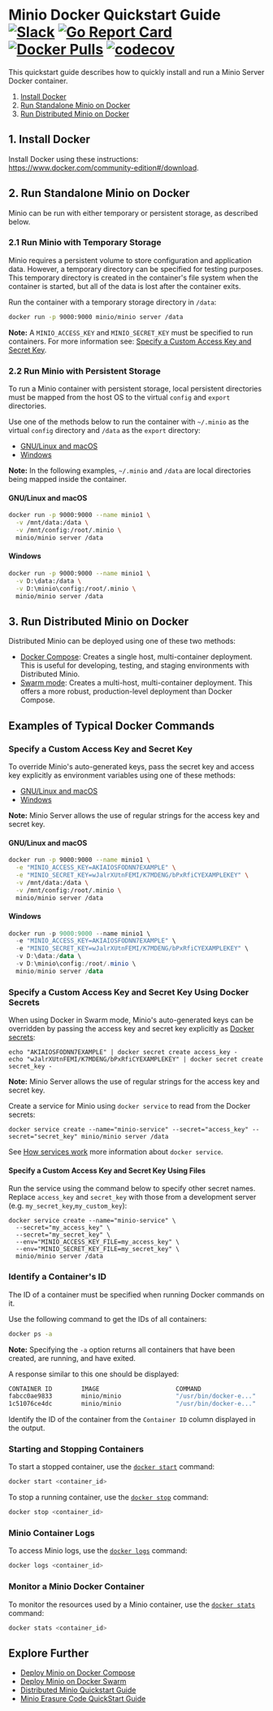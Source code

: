# Minio Docker Quickstart Guide [![Slack](https://slack.minio.io/slack?type=svg)](https://slack.minio.io) [![Go Report Card](https://goreportcard.com/badge/minio/minio)](https://goreportcard.com/report/minio/minio) [![Docker Pulls](https://img.shields.io/docker/pulls/minio/minio.svg?maxAge=604800)](https://hub.docker.com/r/minio/minio/) [![codecov](https://codecov.io/gh/minio/minio/branch/master/graph/badge.svg)](https://codecov.io/gh/minio/minio)

This quickstart guide describes how to quickly install and run a Minio Server Docker container.

1. [Install Docker](#installdocker) 
2. [Run Standalone Minio on Docker](#runstandalong) 
3. [Run Distributed Minio on Docker](#rundistributed) 

## <a name="installdocker"></a>1. Install Docker
Install Docker using these instructions: <https://www.docker.com/community-edition#/download>.

## <a name="runstandalong"></a>2. Run Standalone Minio on Docker

Minio can be run with either temporary or persistent storage, as described below.

### 2.1 Run Minio with Temporary Storage
Minio requires a persistent volume to store configuration and application data. However, a temporary directory can be specified for testing purposes. This temporary directory is created in the container's file system when the container is started, but all of the data is lost after the container exits.

Run the container with a temporary storage directory in `/data`:

```sh
docker run -p 9000:9000 minio/minio server /data
```

**Note:** A `MINIO_ACCESS_KEY` and `MINIO_SECRET_KEY` must be specified to run containers. For more information see: [Specify a Custom Access Key and Secret Key](#specifycustomkeys).

### 2.2 Run Minio with Persistent Storage
To run a Minio container with persistent storage, local persistent directories must be mapped from the host OS to the virtual `config` and `export` directories. 

Use one of the methods below to run the container with  `~/.minio` as the virtual `config` directory and `/data` as the `export` directory:
* [GNU/Linux and macOS](#persistent_linuxmac)
* [Windows](#persistent_windows)

**Note:** In the following examples, `~/.minio` and `/data` are local directories being mapped inside the container.

#### <a name="persistent_linuxmac"></a>GNU/Linux and macOS
```sh
docker run -p 9000:9000 --name minio1 \
  -v /mnt/data:/data \
  -v /mnt/config:/root/.minio \
  minio/minio server /data
```

#### <a name="persistent_windows"></a>Windows
```sh
docker run -p 9000:9000 --name minio1 \
  -v D:\data:/data \
  -v D:\minio\config:/root/.minio \
  minio/minio server /data
```

## <a name="rundistributed"></a>3. Run Distributed Minio on Docker
Distributed Minio can be deployed using one of these two methods:
* [Docker Compose](https://docs.minio.io/docs/deploy-minio-on-docker-compose): Creates a single host, multi-container deployment. This is useful for developing, testing, and staging environments with Distributed Minio.
* [Swarm mode](https://docs.minio.io/docs/deploy-minio-on-docker-swarm): Creates a multi-host, multi-container deployment. This offers a more robust, production-level deployment than Docker Compose.

## <a name="runcommands"></a>Examples of Typical Docker Commands

### <a name="specifycustomkeys"></a>Specify a Custom Access Key and Secret Key
To override Minio's auto-generated keys, pass the secret key and access key explicitly as environment variables using one of these methods:
* [GNU/Linux and macOS](#linuxmac_secret)
* [Windows](#windows_secret)

**Note:** Minio Server allows the use of regular strings for the access key and secret key.

#### <a name="linuxmac_secret"></a>GNU/Linux and macOS
```sh
docker run -p 9000:9000 --name minio1 \
  -e "MINIO_ACCESS_KEY=AKIAIOSFODNN7EXAMPLE" \
  -e "MINIO_SECRET_KEY=wJalrXUtnFEMI/K7MDENG/bPxRfiCYEXAMPLEKEY" \
  -v /mnt/data:/data \
  -v /mnt/config:/root/.minio \
  minio/minio server /data
```

#### <a name="windows_secret"></a>Windows
```powershell
docker run -p 9000:9000 --name minio1 \
  -e "MINIO_ACCESS_KEY=AKIAIOSFODNN7EXAMPLE" \
  -e "MINIO_SECRET_KEY=wJalrXUtnFEMI/K7MDENG/bPxRfiCYEXAMPLEKEY" \
  -v D:\data:/data \
  -v D:\minio\config:/root/.minio \
  minio/minio server /data
```

### Specify a Custom Access Key and Secret Key Using Docker Secrets
When using Docker in Swarm mode, Minio's auto-generated keys can be overridden by passing the access key and secret key explicitly as [Docker secrets](https://docs.docker.com/engine/swarm/secrets/):

```
echo "AKIAIOSFODNN7EXAMPLE" | docker secret create access_key -
echo "wJalrXUtnFEMI/K7MDENG/bPxRfiCYEXAMPLEKEY" | docker secret create secret_key -
```

**Note:** Minio Server allows the use of regular strings for the access key and secret key.

Create a service for Minio using `docker service` to read from the Docker secrets:

```
docker service create --name="minio-service" --secret="access_key" --secret="secret_key" minio/minio server /data
```

See [How services work](https://docs.docker.com/engine/swarm/how-swarm-mode-works/services/) more information about `docker service`.

#### Specify a Custom Access Key and Secret Key Using Files
Run the service using the command below to specify other secret names. Replace `access_key` and `secret_key` with those from a development server (e.g. `my_secret_key`,`my_custom_key`):

```
docker service create --name="minio-service" \
  --secret="my_access_key" \
  --secret="my_secret_key" \
  --env="MINIO_ACCESS_KEY_FILE=my_access_key" \
  --env="MINIO_SECRET_KEY_FILE=my_secret_key" \
  minio/minio server /data
```

### Identify a Container's ID
The ID of a container must be specified when running Docker commands on it. 

Use the following command to get the IDs of all containers:

```sh
docker ps -a
```

**Note:** Specifying the `-a`  option returns all containers that have been created, are running, and have exited.

A response similar to this one should be displayed:

```sh
CONTAINER ID        IMAGE                     COMMAND                  CREATED             STATUS                     PORTS               NAMES
fabcc0ae9833        minio/minio               "/usr/bin/docker-e..."   4 minutes ago       Exited (0) 4 minutes ago                       minio2
1c51076ce4dc        minio/minio               "/usr/bin/docker-e..."   7 minutes ago       Created                                        minio1
```

Identify the ID of the container from the `Container ID` column displayed in the output.

### Starting and Stopping Containers
To start a stopped container, use the [`docker start`](https://docs.docker.com/engine/reference/commandline/start/) command:

```sh
docker start <container_id>
```

To stop a running container, use the [`docker stop`](https://docs.docker.com/engine/reference/commandline/stop/) command:
```sh
docker stop <container_id>
```

### Minio Container Logs
To access Minio logs, use the [`docker logs`](https://docs.docker.com/engine/reference/commandline/logs/) command:

```sh
docker logs <container_id>
```

### Monitor a Minio Docker Container
To monitor the resources used by a Minio container, use the [`docker stats`](https://docs.docker.com/engine/reference/commandline/stats/) command:

```sh
docker stats <container_id>
```

## Explore Further

* [Deploy Minio on Docker Compose](https://docs.minio.io/docs/deploy-minio-on-docker-compose)
* [Deploy Minio on Docker Swarm](https://docs.minio.io/docs/deploy-minio-on-docker-swarm)
* [Distributed Minio Quickstart Guide](https://docs.minio.io/docs/distributed-minio-quickstart-guide)
* [Minio Erasure Code QuickStart Guide](https://docs.minio.io/docs/minio-erasure-code-quickstart-guide)
